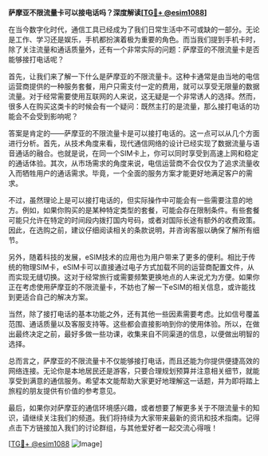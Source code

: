 **萨摩亚不限流量卡可以接电话吗？深度解读[[TG💪+ @esim1088](https://t.me/s/esim1088)]**

在当今数字化时代，通信工具已经成为了我们日常生活中不可或缺的一部分。无论是工作、学习还是娱乐，手机都扮演着极为重要的角色。而当我们提到手机卡时，除了关注流量和通话质量外，还有一个非常实际的问题：萨摩亚的不限流量卡是否能够接打电话呢？

首先，让我们来了解一下什么是萨摩亚的不限流量卡。这种卡通常是由当地的电信运营商提供的一种服务套餐，用户只需支付一定的费用，就可以享受无限量的数据流量。对于经常需要使用互联网的人来说，这无疑是一个非常诱人的选择。然而，很多人在购买这类卡的时候会有一个疑问：既然主打的是流量，那么接打电话的功能会不会受到影响呢？

答案是肯定的——萨摩亚的不限流量卡是可以接打电话的。这一点可以从几个方面进行分析。首先，从技术角度来看，现代通信网络的设计已经实现了数据流量与语音通话的融合。也就是说，在同一个SIM卡上，你可以同时享受到高速上网和稳定的通话体验。其次，从市场需求的角度来说，电信运营商不会仅仅为了追求流量收入而牺牲用户的通话需求。毕竟，一个全面的服务方案才能更好地满足客户的需求。

不过，虽然理论上是可以接打电话的，但实际操作中可能会有一些需要注意的地方。例如，如果你购买的是某种特定类型的套餐，可能会存在限制条件。有些套餐可能只允许在特定的时间段内拨打国内号码，或者对国际长途有额外的收费政策。因此，在选购之前，建议仔细阅读相关的条款说明，并咨询客服以确保了解所有细节。

另外，随着科技的发展，eSIM技术的应用也为用户带来了更多的便利。相比于传统的物理SIM卡，eSIM卡可以直接通过电子方式加载不同的运营商配置文件，从而实现无缝切换。这对于经常旅行或需要频繁更换地点的人来说尤为方便。如果你正在考虑使用萨摩亚的不限流量卡，不妨也了解一下eSIM的相关信息，或许能找到更适合自己的解决方案。

当然，除了接打电话的基本功能之外，还有其他一些因素需要考虑。比如信号覆盖范围、通话质量以及客服支持等。这些都会直接影响到你的使用体验。所以，在做出最终决定之前，最好多做一些功课，收集来自不同渠道的信息，以便做出明智的选择。

总而言之，萨摩亚的不限流量卡不仅能够接打电话，而且还能为你提供便捷高效的网络连接。无论你是本地居民还是游客，只要合理规划预算并注意相关细节，就能享受到满意的通信服务。希望本文能帮助大家更好地理解这一话题，并为即将踏上旅程的朋友提供有价值的参考意见。

最后，如果你对萨摩亚的通信环境感兴趣，或者想要了解更多关于不限流量卡的知识，请继续关注我们的频道。我们将持续为大家带来最新的资讯和技术指南。记得点击下方链接加入我们的讨论群组，与其他爱好者一起交流心得哦！

[[TG💪+ @esim1088](https://t.me/s/esim1088) ![Image](https://i.postimg.cc/4NQfJmqS/Snipaste-2025-05-13-00-14-12.png)]